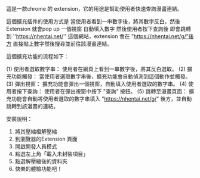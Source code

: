 這是一款chrome 的 extension，它的用途是幫助使用者快速查詢漫畫連結。

這個擴充插件的使用方式是 當使用者看到一串數字後，將其數字反白，然後Extension 就會pop up 一個視窗 自動填入數字 然後使用者按下查詢後 即會跳轉到 ''https://nhentai.net/'' 這個網站，extension 會在 "https://nhentai.net/g/"後方 直接貼上數字然後搜尋並前往該漫畫連結。

這個擴充功能的流程如下：

(1) 使用者選取數字串： 使用者在網頁上看到一串數字後，將其反白選取。
(2) 擴充功能觸發： 當使用者選取數字串後，擴充功能會自動偵測到這個動作並觸發。
(3) 彈出視窗： 擴充功能會彈出一個視窗，自動填入使用者選取的數字串。
(4) 使用者按下查詢： 使用者在彈出視窗中按下 "查詢" 按鈕。
(5) 跳轉至漫畫頁面： 擴充功能會自動將使用者選取的數字串填入 "https://nhentai.net/g/" 後方，並自動跳轉到該漫畫的連結。


安裝說明：
1. 將其壓縮檔解壓縮
2. 到瀏覽器的Extension 頁面
3. 開啟開發人員模式
4. 點選左上角「載入未封裝項目」
5. 點選解壓縮後的資料夾
6. 快樂的體驗功能吧！
